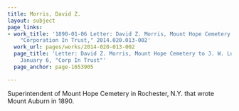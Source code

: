 ```yaml
---
title: Morris, David Z.
layout: subject
page_links:
- work_title: '1890-01-06 Letter: David Z. Morris, Mount Hope Cemetery to J. W. Lovering,
    "Corporation In Trust," 2014.020.013-002'
  work_url: pages/works/2014-020-013-002
  page_title: 'Letter: David Z. Morris, Mount Hope Cemetery to J. W. Lovering, 1890
    January 6, "Corp In Trust"'
  page_anchor: page-1653905

---
```

<p>Superintendent of Mount Hope Cemetery in Rochester, N.Y. that wrote Mount Auburn in 1890.</p>